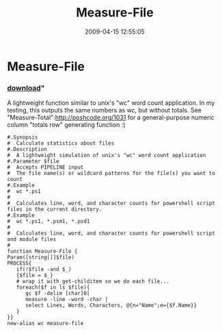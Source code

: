 ﻿---
pid:            1030
parent:         0
children:       
poster:         Joel Bennett
title:          Measure-File
date:           2009-04-15 12:55:05
format:         posh
---

# Measure-File

### [download](1030.ps1)"

A lightweight function similar to unix's "wc" word count application. In my testing, this outputs the same numbers as wc, but without totals. See "Measure-Total":http://poshcode.org/1031 for a general-purpose numeric column "totals row" generating function :)

```posh
#.Synopsis
#  Calculate statistics about files
#.Description
#  A lightweight simulation of unix's "wc" word count application
#.Parameter $file
#  Accepts PIPELINE input
#  The file name(s) or wildcard patterns for the file(s) you want to count
#.Example
#  wc *.ps1
#
#  Calculates line, word, and character counts for powershell script files in the current directory.
#.Example
#  wc *.ps1, *.psm1, *.psd1
#  
#  Calculates line, word, and character counts for powershell script and module files
#
function Measure-File { 
Param([string[]]$file)
PROCESS{
   if(!$file -and $_)
   {$file = $_}
   # wrap it with get-childitem so we do each file...
   foreach($f in ls $file){
      gc $f -delim [char]0|
      measure -line -word -char |
      select Lines, Words, Characters, @{n="Name";e={$f.Name}}
   }
}} 
new-alias wc measure-file

```
